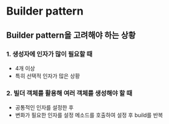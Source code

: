 # Builder pattern
## Builder pattern을 고려해야 하는 상황
### 1. 생성자에 인자가 많이 필요할 때
- 4개 이상
- 특히 선택적 인자가 많은 상황

### 2. 빌더 객체를 활용해 여러 객체를 생성해야 할 때
- 공통적인 인자를 설정한 후
- 변화가 필요한 인자를 설정 메소드를 호출하여 설정 후 build를 반복
